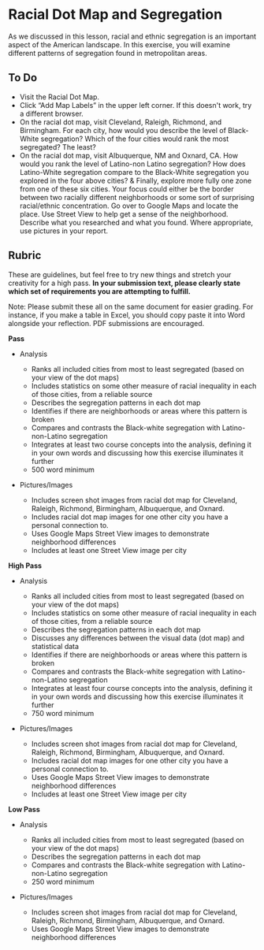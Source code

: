 Racial Dot Map and Segregation
============

As we discussed in this lesson, racial and ethnic segregation is an important aspect of the American landscape. In this exercise, you will examine different patterns of segregation found in metropolitan areas.


To Do
-----

* Visit the Racial Dot Map.
*  Click “Add Map Labels” in the upper left corner. If this doesn't work, try a different browser.
* On the racial dot map, visit Cleveland, Raleigh, Richmond, and Birmingham. For each city, how would you describe the level of Black-White segregation? Which of the four cities would rank the most segregated? The least?
* On the racial dot map, visit Albuquerque, NM and Oxnard, CA. How would you rank the level of Latino-non Latino segregation? How does Latino-White segregation compare to the Black-White segregation you explored in the four above cities?
& Finally, explore more fully one zone from one of these six cities. Your focus could either be the border between two racially different neighborhoods or some sort of surprising racial/ethnic concentration. Go over to Google Maps and locate the place. Use Street View to help get a sense of the neighborhood. Describe what you researched and what you found. Where appropriate, use pictures in your report.


Rubric
------------


These are guidelines, but feel free to try new things and stretch your
creativity for a high pass. **In your submission text, please clearly state which set of requirements you are attempting to fulfill.**

Note: Please submit these all on the same document for easier grading. For instance, if you make a table in Excel, you should copy paste it into Word alongside your reflection. PDF submissions are encouraged.


**Pass**
* Analysis     
    * Ranks all included cities from most to least segregated (based on your view of the dot maps)
    * Includes statistics on some other measure of racial inequality in each of those cities, from a reliable source
    * Describes the segregation patterns in each dot map
    * Identifies if there are neighborhoods or areas where this pattern is broken
    * Compares and contrasts the Black-white segregation with Latino-non-Latino segregation
    * Integrates at least two course concepts into the analysis, defining it in your own words and discussing how this exercise illuminates it further
    * 500 word minimum

* Pictures/Images
     * Includes screen shot images from racial dot map for Cleveland, Raleigh, Richmond, Birmingham, Albuquerque, and Oxnard.
     * Includes racial dot map  images for one other city you have a personal connection to.
     * Uses Google Maps Street View images to demonstrate neighborhood differences
     * Includes at least one Street View image per city


**High Pass**
* Analysis     
  * Ranks all included cities from most to least segregated (based on your view of the dot maps)
  * Includes statistics on some other measure of racial inequality in each of those cities, from a reliable source
  * Describes the segregation patterns in each dot map
  * Discusses any differences between the visual data (dot map) and statistical data
  * Identifies if there are neighborhoods or areas where this pattern is broken
  * Compares and contrasts the Black-white segregation with Latino-non-Latino segregation
  * Integrates at least four course concepts into the analysis, defining it in your own words and discussing how this exercise illuminates it further
  * 750 word minimum

* Pictures/Images
  * Includes screen shot images from racial dot map for Cleveland, Raleigh, Richmond, Birmingham, Albuquerque, and Oxnard.
  * Includes racial dot map  images for one other city you have a personal connection to.
  * Uses Google Maps Street View images to demonstrate neighborhood differences
  * Includes at least one Street View image per city

**Low Pass**
* Analysis     
  * Ranks all included cities from most to least segregated (based on your view of the dot maps)
  * Describes the segregation patterns in each dot map
  * Compares and contrasts the Black-white segregation with Latino-non-Latino segregation
  * 250 word minimum

* Pictures/Images
  * Includes screen shot images from racial dot map for Cleveland, Raleigh, Richmond, Birmingham, Albuquerque, and Oxnard.
  * Uses Google Maps Street View images to demonstrate neighborhood differences
